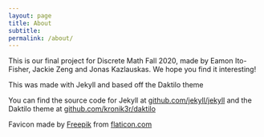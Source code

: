 ```yaml
---
layout: page
title: About
subtitle: 
permalink: /about/
---
```


This is our final project for Discrete Math Fall 2020, made by Eamon Ito-Fisher, Jackie Zeng and Jonas Kazlauskas. We hope you find it interesting!

This was made with Jekyll and based off the Daktilo theme

You can find the source code for Jekyll at [github.com/jekyll/jekyll](https://github.com/jekyll/jekyll) and the Daktilo theme at [github.com/kronik3r/daktilo](https://github.com/kronik3r/daktilo)

Favicon made by <a href="https://www.flaticon.com/authors/freepik" title="Freepik">Freepik</a> from <a href="https://www.flaticon.com/" title="Flaticon">flaticon.com</a>
